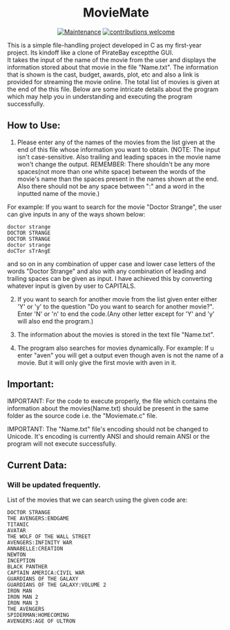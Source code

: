 <h1 align="center">MovieMate</h1>

<div align="center">
  
[![Maintenance](https://img.shields.io/badge/Maintained%3F-yes-green.svg)](https://GitHub.com/Techno-Disaster/MovieMate/graphs/commit-activity)
[![contributions welcome](https://img.shields.io/badge/contributions-welcome-brightgreen.svg?style=flat)](https://github.com/Techno-Disaster/MovieMate/issues)

</div>

This is a simple file-handling project developed in C as my first-year project. Its kindoff like a clone of PirateBay exceptthe GUI.    
It takes the input of the name of the movie from the user and displays the information stored about that movie in the file "Name.txt". The information that is shown is the cast, budget, awards, plot, etc and also a link is provided for streaming the movie online. The total list of movies is given at the end of the this file. Below are some intricate details about the program which may help you in understanding and executing the program successfully. 

## How to Use:
1) Please enter any of the names of the movies from the list given at the end of this file whose information you want to obtain.
(NOTE: The input isn't case-sensitive. Also trailing and leading spaces in the movie name won't change the output.
REMEMBER: There shouldn't be any more spaces(not more than one white space) between the words of the movie's name than the spaces present in the names shown at the end. Also there should not be any space between ":" and a word in the inputted name of the movie.)

For example: If you want to search for the movie "Doctor Strange", the user can give inputs in any of the ways shown below:

    doctor strange
    DOCTOR STRANGE
    DOCTOR STRANGE   
    doctor strange
    doCTor sTrAngE

and so on in any combination of upper case and lower case letters of the words "Doctor Strange" and also with any combination of leading and trailing spaces can be given as input.
I have achieved this by converting whatever input is given by user to CAPITALS. 

2) If you want to search for another movie from the list given enter either 'Y' or 'y' to the question "Do you want to search for another movie?". 
Enter 'N' or 'n' to end the code.(Any other letter except for 'Y' and 'y' will also end the program.)

3) The information about the movies is stored in the text file "Name.txt".

4) The program also searches for movies dynamically.
    For example: If u enter "aven" you will get a output even though aven is not the name of a movie. But it will only give the first movie with aven in it. 

## Important:

IMPORTANT: For the code to execute properly, the file which contains the information about the movies(Name.txt) should be present in the same folder as the source code i.e. the "Moviemate.c" file.

IMPORTANT: The "Name.txt" file's encoding should not be changed to Unicode. It's encoding is currently ANSI and should remain ANSI or the program will not execute successfully.

## Current Data:
### Will be updated frequently.
List of the movies that we can search using the given code are:

    DOCTOR STRANGE	
    THE AVENGERS:ENDGAME
    TITANIC
    AVATAR
    THE WOLF OF THE WALL STREET
    AVENGERS:INFINITY WAR
    ANNABELLE:CREATION
    NEWTON
    INCEPTION
    BLACK PANTHER
    CAPTAIN AMERICA:CIVIL WAR
    GUARDIANS OF THE GALAXY
    GUARDIANS OF THE GALAXY:VOLUME 2
    IRON MAN
    IRON MAN 2
    IRON MAN 3
    THE AVENGERS
    SPIDERMAN:HOMECOMING
    AVENGERS:AGE OF ULTRON
